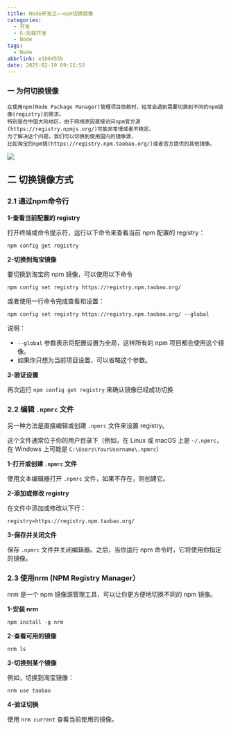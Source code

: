 ```yaml
---
title: Node开发之——npm切换镜像
categories:
  - 开发
  - G-后端开发
  - Node
tags:
  - Node
abbrlink: e1b0455b
date: 2025-02-19 09:15:53
---
```

### 一 为何切换镜像

```
在使用npm(Node Package Manager)管理项目依赖时，经常会遇到需要切换到不同的npm镜像(registry)的需求。
特别是在中国大陆地区，由于网络原因直接访问npm官方源(https://registry.npmjs.org/)可能非常慢或者不稳定。
为了解决这个问题，我们可以切换到使用国内的镜像源，
比如淘宝的npm镜(https://registry.npm.taobao.org/)或者官方提供的其他镜像。
```

<!--more-->

![][1]

## 二 切换镜像方式 

### 2.1 通过npm命令行

**1-查看当前配置的 registry**

打开终端或命令提示符，运行以下命令来查看当前 npm 配置的 registry：

```
npm config get registry
```

**2-切换到淘宝镜像**

要切换到淘宝的 npm 镜像，可以使用以下命令

```
npm config set registry https://registry.npm.taobao.org/
```

或者使用一行命令完成查看和设置：

```
npm config set registry https://registry.npm.taobao.org/ --global
```

说明：

* `--global` 参数表示将配置设置为全局，这样所有的 npm 项目都会使用这个镜像。
* 如果你只想为当前项目设置，可以省略这个参数。

**3-验证设置**

再次运行 `npm config get registry` 来确认镜像已经成功切换

### 2.2 编辑 `.npmrc` 文件

另一种方法是直接编辑或创建 `.npmrc` 文件来设置 registry。

这个文件通常位于你的用户目录下（例如，在 Linux 或 macOS 上是 `~/.npmrc`，在 Windows 上可能是 `C:\Users\YourUsername\.npmrc`）

**1-打开或创建 `.npmrc` 文件**

使用文本编辑器打开 `.npmrc` 文件，如果不存在，则创建它。

**2-添加或修改 registry**

在文件中添加或修改以下行：

```
registry=https://registry.npm.taobao.org/
```

**3-保存并关闭文件**

保存 `.npmrc` 文件并关闭编辑器。之后，当你运行 npm 命令时，它将使用你指定的镜像。

### 2.3 使用nrm (NPM Registry Manager）

nrm 是一个 npm 镜像源管理工具，可以让你更方便地切换不同的 npm 镜像。

**1-安装 nrm**

```
npm install -g nrm
```

**2-查看可用的镜像**

```
nrm ls
```

**3-切换到某个镜像**

例如，切换到淘宝镜像：

```
nrm use taobao
```

**4-验证切换**

使用 `nrm current` 查看当前使用的镜像。


[1]:https://cdn.jsdelivr.net/gh/PGzxc/CDN/blog-service/npm-source-error-1.png